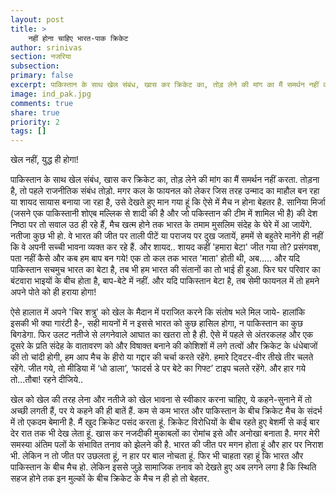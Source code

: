 ```yaml
---
layout: post
title: >
    नहीं होना चाहिए भारत-पाक क्रिकेट
author: srinivas
section: नजरिया
subsection:
primary: false
excerpt: पाकिस्तान के साथ खेल संबंध, खास कर क्रिकेट का, तोड़ लेने की मांग का मैं समर्थन नहीं करता. तोड़ना है, तो पहले राजनीतिक संबंध तोड़ो. मगर कल के फायनल को लेकर जिस तरह उन्माद का माहौल बन रहा या शायद सायास बनाया जा रहा है, उसे देखते हुए मान गया हूं कि ऐसे में मैच न होना बेहतर है.
image: ind_pak.jpg
comments: true
share: true
priority: 2
tags: []
---
```


खेल नहीं, युद्ध ही होगा!

पाकिस्तान के साथ खेल संबंध, खास कर क्रिकेट का, तोड़ लेने की मांग का मैं समर्थन नहीं करता. तोड़ना है, तो पहले राजनीतिक संबंध तोड़ो. मगर कल के फायनल को लेकर जिस तरह उन्माद का माहौल बन रहा या शायद सायास बनाया जा रहा है, उसे देखते हुए मान गया हूं कि ऐसे में मैच न होना बेहतर है. सानिया मिर्जा (जसने एक पाकिस्तानी शोएब मल्लिक से शादी की है और जो पकिस्तान की टीम में शामिल भी है) की देश निष्ठा पर तो सवाल उठ ही रहे हैं, मैच खत्म होने तक भारत के तमाम मुसलिम संदेह के घेरे में आ जायेंगे. नतीजा कुछ भी हो. वे भारत की जीत पर ताली पीटें या पराजय पर दुख जतायें, हममें से बहुतेरे मानेंगे ही नहीं कि वे अपनी सच्ची भावना व्यक्त कर रहे हैं. और शायद.. शायद कहीं 'हमारा बेटा' जीत गया तो? प्रसंगवश, पता नहीं कैसे और कब हम बाप बन गये! एक तो कल तक भारत 'माता' होती थी, अब..... और यदि पाकिस्तान सचमुच भारत का बेटा है, तब भी हम भारत की संतानों का तो भाई ही हुआ. फिर घर परिवार का बंटवारा भाइयों के बीच होता है, बाप-बेटे में नहीं. और यदि पाकिस्तान बेटा है, तब सेमी फायनल में तो हमने अपने पोते को ही हराया होगा!

ऐसे हालात में अपने 'चिर शत्रु' को खेल के मैदान में पराजित करने कि संतोष भले मिल जाये- हालांकि इसकी भी क्या गारंटी है-, सही मायनों में न इससे भारत को कुछ हासिल होगा, न पाकिस्तान का कुछ बिगडेगा. फिर उलट नतीजे से लगनेवाले आघात का खतरा तो है ही. ऐसे में पहले से अंतरकलह और एक दूसरे के प्रति संदेह के वातावरण को और विषाक्त बनाने की कोशिशों में लगे तत्वों और क्रिकेट के धंधेबाजों की तो चांदी होगी, हम आप मैच के हीरो या गद्दार की चर्चा करते रहेंगे. हमारे ट्विटर-वीर तीखे तीर चलते रहेंगे. जीत गये, तो मीडिया में ‘धो डाला’, ‘फादर्स डे पर बेटे का गिफ्ट’ टाइप चलते रहेंगे. और हार गये तो...तौबा! रहने दीजिये..

खेल को खेल की तरह लेना और नतीजे को खेल भावना से स्वीकार करना चाहिए, ये कहने-सुनाने में तो अच्छी लगती हैं, पर ये कहने की ही बातें हैं. कम से कम भारत और पाकिस्तान के बीच क्रिकेट मैच के संदर्भ में तो एकदम बेमानी है. मैं खुद क्रिकेट पसंद करता हूं. क्रिकेट विरोधियों के बीच रहते हुए बेशर्मी से कई बार देर रात तक भी देख लेता हूं. खास कर नजदीकी मुकाबलों का रोमांच इसे और अनोखा बनाता है. मगर मेरी समस्या अंतिम पलों के संभावित तनाव को झेलने की है. भारत की जीत पर मगन होता हूं और हार पर निराश भी. लेकिन न तो जीत पर उछलता हूं, न हार पर बाल नोचता हूं. फिर भी चाहता रहा हूं कि भारत और पाकिस्तान के बीच मैच हो. लेकिन इससे जुड़े सामाजिक तनाव को देखते हुए अब लगने लगा है कि स्थिति सहज होने तक इन मुल्कों के बीच क्रिकेट के मैच न ही हो तो बेहतर.